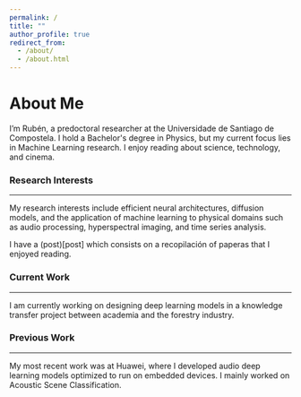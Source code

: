```yaml
---
permalink: /
title: ""
author_profile: true
redirect_from: 
  - /about/
  - /about.html
---
```


# About Me
I’m Rubén, a predoctoral researcher at the Universidade de Santiago de Compostela. I hold a Bachelor's degree in Physics, but my current focus lies in Machine Learning research. I enjoy reading about science, technology, and cinema.

### Research Interests
---
My research interests include efficient neural architectures, diffusion models, and the application of machine learning to physical domains such as audio processing, hyperspectral imaging, and time series analysis.

I have a (post)[post] which consists on a recopilación of paperas that I enjoyed reading.

### Current Work
---
I am currently working on designing deep learning models in a knowledge transfer project between academia and the forestry industry.

### Previous Work
---
My most recent work was at Huawei, where I developed audio deep learning models optimized to run on embedded devices. I mainly worked on Acoustic Scene Classification.
